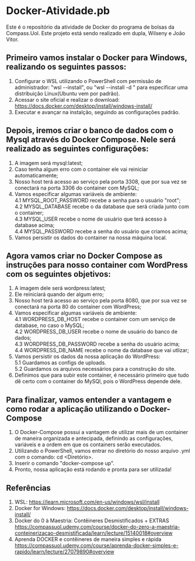 # Docker-Atividade.pb
Este é o repositório da atividade de Docker do programa de bolsas da Compass.Uol. Este projeto está sendo realizado em dupla, Wilseny e João Vitor.

## Primeiro vamos instalar o Docker para Windows, realizando os seguintes passos:
1. Configurar o WSL utilizando o PowerShell com permissão de administrador: "wsl --install", ou "wsl --install -d <Distribution Name>" para especificar uma distribuição Linux(Ubuntu vem por padrão).  
2. Acessar o site oficial e realizar o download: https://docs.docker.com/desktop/install/windows-install/  
3. Executar e avançar na instalção, seguindo as configurações padrão. 


## Depois, iremos criar o banco de dados com o Mysql através do Docker Compose. Nele será realizado as seguintes configurações:

1. A imagem será mysql:latest;
2. Caso tenha algum erro com o container ele vai reiniciar automaticamente;
3. Nosso host terá acesso ao serviço pela porta 3308, que por sua vez se conectará na porta 3306 do container com MySQL;
4. Vamos especificar algumas variáveis de ambiente:  
4.1 MYSQL_ROOT_PASSWORD recebe a senha para o usuário "root";  
4.2 MYSQL_DATABASE recebe o da database que será criada junto com o container;  
4.3 MYSQL_USER recebe o nome de usuário que terá acesso à database acima;  
4.4 MYSQL_PASSWORD recebe a senha do usuário que criamos acima;  
5. Vamos persistir os dados do container na nossa máquina local.

## Agora vamos criar no Docker Compose as instruções para nosso container com WordPress com os seguintes objetivos:

1. A imagem dele será wordpress:latest;
2. Ele reiniciará quando der algum erro;
3. Nosso host terá acesso ao serviço pela porta 8080, que por sua vez se conectará na porta 80 do container com WordPress;
4. Vamos especificar algumas variáveis de ambiente:  
4.1 WORDPRESS_DB_HOST recebe o container com um serviço de database, no caso o MySQL;  
4.2 WORDPRESS_DB_USER recebe o nome de usuário do banco de dados;  
4.3 WORDPRESS_DB_PASSWORD recebe a senha do usuário acima;  
4.4 WORDPRESS_DB_NAME recebe o nome da database que vai utlizar;  
5. Vamos persistir os dados da nossa aplicação do WordPress:  
5.1 Guardamos as configs de uploads.  
5.2 Guardamos os arquivos necessários para a construção do site.  
6. Definimos que para subir este container, é necessário primeiro que tudo dê certo com o container do MySQl, pois o WordPress depende dele.

## Para finalizar, vamos entender a vantagem e como rodar a aplicação utilizando o Docker-Compose  

1. O Docker-Compose possui a vantagem de utilizar mais de um container de maneira organizada e antecipada, definindo as configurações, variáveis e a ordem em que os containers serão executados.
2. Utilizando o PowerShell, vamos entrar no diretório do nosso arquivo .yml com o comando: cd <Diretório>.  
3. Inserir o comando "docker-compose up".  
4. Pronto, nossa aplicação está rodando e pronta para ser utilizada!
  
## Referências
1. WSL: https://learn.microsoft.com/en-us/windows/wsl/install  
2. Docker for Windows: https://docs.docker.com/desktop/install/windows-install/
3. Docker do 0 à Maestria: Contêineres Desmistificados + EXTRAS https://compassuol.udemy.com/course/docker-do-zero-a-maestria-conteinerizacao-desmistificada/learn/lecture/15140018#overview  
4. Aprenda DOCKER e contêineres de maneira simples e rápida https://compassuol.udemy.com/course/aprenda-docker-simples-e-rapido/learn/lecture/27079890#overview

